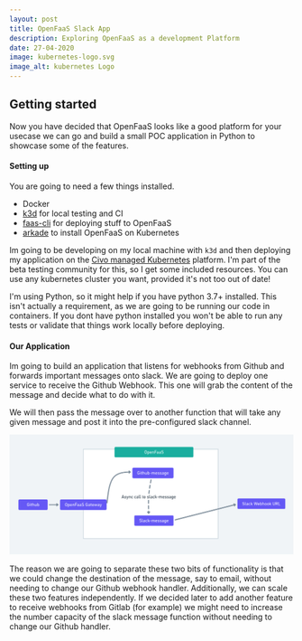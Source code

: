 ```yaml
---
layout: post
title: OpenFaaS Slack App
description: Exploring OpenFaaS as a development Platform
date: 27-04-2020
image: kubernetes-logo.svg
image_alt: kubernetes Logo
---
```



## Getting started

Now you have decided that OpenFaaS looks like a good platform for your usecase we can go and build a small POC application
in Python to showcase some of the features.


#### Setting up

You are going to need a few things installed.
* Docker 
* [k3d](https://github.com/rancher/k3d) for local testing and CI
* [faas-cli](https://github.com/openfaas/faas-cli) for deploying stuff to OpenFaaS
* [arkade](https://github.com/alexellis/arkade) to install OpenFaaS on Kubernetes

Im going to be developing on my local machine with `k3d` and then deploying my application on the [Civo managed Kubernetes](https://www.civo.com/kube100)
platform. I'm part of the beta testing community for this, so I get some included resources. You can use any kubernetes 
cluster you want, provided it's not too out of date! 

I'm using Python, so it might help if you have python 3.7+ installed. This isn't actually a requirement, as we are going to 
be running our code in containers. If you dont have python installed you won't be able to run any tests or validate that
things work locally before deploying.

#### Our Application

Im going to build an application that listens for webhooks from Github and forwards important messages onto slack. We 
are going to deploy one service to receive the Github Webhook. This one will grab the content of the message and decide 
what to do with it.

We will then pass the message over to another function that will take any given message and post it into the pre-configured slack channel.

![architecture overview](/images/github-slack.png)

The reason we are going to separate these two bits of functionality is that we could change the destination of the message, say to email, 
without needing to change our Github webhook handler. Additionally, we can scale these two features independently. If we decided later to add
another feature to receive webhooks from Gitlab (for example) we might need to increase the number capacity of the slack message function
without needing to change our Github handler. 

####

